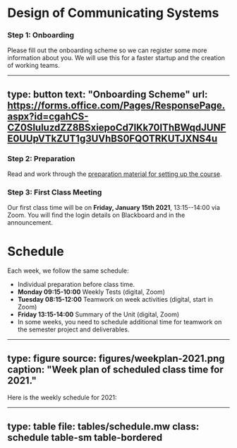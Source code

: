 # Design of Communicating Systems


### Step 1: Onboarding

Please fill out the onboarding scheme so we can register some more information about you.
We will use this for a faster startup and the creation of working teams.

---
type: button
text: "Onboarding Scheme"
url: https://forms.office.com/Pages/ResponsePage.aspx?id=cgahCS-CZ0SluluzdZZ8BSxiepoCd7lKk70IThBWqdJUNFE0UUpVTkZUT1g3UVhBS0FQOTRKUTJXNS4u
---


### Step 2: Preparation

Read and work through the [preparation material for setting up the course](prep-setup.html). 


### Step 3: First Class Meeting

Our first class time will be on **Friday, January 15th 2021**, 13:15--14:00 via Zoom. You will find the login details on Blackboard and in the announcement.





# Schedule

Each week, we follow the same schedule:

* Individual preparation before class time.
* **Monday 09:15-10:00** Weekly Tests (digital, Zoom)
* **Tuesday 08:15-12:00** Teamwork on week activities (digital, start in Zoom)
* **Friday 13:15-14:00** Summary of the Unit (digital, Zoom)
* In some weeks, you need to schedule additional time for teamwork on the semester project and deliverables.

---
type: figure
source: figures/weekplan-2021.png
caption: "Week plan of scheduled class time for 2021."
---


Here is the weekly schedule for 2021: 


---
type: table
file: tables/schedule.mw
class: schedule table-sm table-bordered
---




